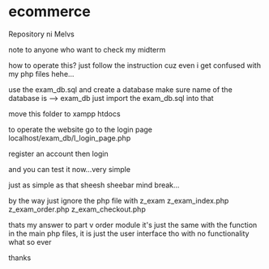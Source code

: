 # ecommerce

Repository ni Melvs

note to anyone who want to check my midterm 

how to operate this? just follow the instruction cuz even i get confused with my php files hehe...


use the exam_db.sql and create a database
make sure name of the database is --> exam_db 
just import the exam_db.sql into that

move this folder to xampp htdocs

to operate the website go to the login page
    localhost/exam_db/l_login_page.php

register an account 
then login

and you can test it now...very simple

just as simple as that sheesh sheebar mind break...



by the way just ignore the php file with z_exam
    z_exam_index.php
    z_exam_order.php
    z_exam_checkout.php

thats my answer to part v order module
it's just the same with the function in the main php files, it is just the user interface tho with no functionality
what so ever

thanks
